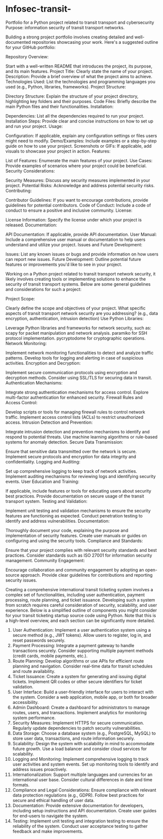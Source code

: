 # Infosec-transit-
Portfolio for a Python project related to transit transport and cybersecurity
Purpose: information security of transit transport networks. 

Building a strong project portfolio involves creating detailed and well-documented repositories showcasing your work. Here's a suggested outline for your GitHub portfolio:

Repository Overview:

 Start with a well-written README that introduces the project, its purpose, and its main features.
Project Title: Clearly state the name of your project.
Description: Provide a brief overview of what the project aims to achieve.
Technologies Used: List the technologies and programming languages you used (e.g., Python, libraries, frameworks).
Project Structure:

Directory Structure: Explain the structure of your project directory, highlighting key folders and their purposes.
Code Files: Briefly describe the main Python files and their functionalities.
Installation:

Dependencies: List all the dependencies required to run your project.
Installation Steps: Provide clear and concise instructions on how to set up and run your project.
Usage:

Configuration: If applicable, explain any configuration settings or files users might need to modify.
Demo/Examples: Include examples or a step-by-step guide on how to use your project.
Screenshots or GIFs: If applicable, add visuals to showcase your project in action.
Features:

List of Features: Enumerate the main features of your project.
Use Cases: Provide examples of scenarios where your project could be beneficial.
Security Considerations:

Security Measures: Discuss any security measures implemented in your project.
Potential Risks: Acknowledge and address potential security risks.
Contributing:

Contributor Guidelines: If you want to encourage contributions, provide guidelines for potential contributors.
Code of Conduct: Include a code of conduct to ensure a positive and inclusive community.
License:

License Information: Specify the license under which your project is released.
Documentation:

API Documentation: If applicable, provide API documentation.
User Manual: Include a comprehensive user manual or documentation to help users understand and utilize your project.
Issues and Future Development:

Issues: List any known issues or bugs and provide information on how users can report new issues.
Future Development: Outline potential future features or improvements you'd like to see in your project.

Working on a Python project related to transit transport network security, it likely involves creating tools or implementing solutions to enhance the security of transit transport systems. Below are some general guidelines and considerations for such a project:

Project Scope:

Clearly define the scope and objectives of your project. What specific aspects of transit transport network security are you addressing? (e.g., data encryption, authentication, intrusion detection)
Use Python Libraries:

Leverage Python libraries and frameworks for network security, such as:
scapy for packet manipulation and network analysis.
paramiko for SSH protocol implementation.
pycryptodome for cryptographic operations.
Network Monitoring:

Implement network monitoring functionalities to detect and analyze traffic patterns.
Develop tools for logging and alerting in case of suspicious activities.
Encryption and Decryption:

Implement secure communication protocols using encryption and decryption methods.
Consider using SSL/TLS for securing data in transit.
Authentication Mechanisms:

Integrate strong authentication mechanisms for access control.
Explore multi-factor authentication for enhanced security.
Firewall Rules and Access Control:

Develop scripts or tools for managing firewall rules to control network traffic.
Implement access control lists (ACLs) to restrict unauthorized access.
Intrusion Detection and Prevention:

Integrate intrusion detection and prevention mechanisms to identify and respond to potential threats.
Use machine learning algorithms or rule-based systems for anomaly detection.
Secure Data Transmission:

Ensure that sensitive data transmitted over the network is secure.
Implement secure protocols and encryption for data integrity and confidentiality.
Logging and Auditing:

Set up comprehensive logging to keep track of network activities.
Implement auditing mechanisms for reviewing logs and identifying security events.
User Education and Training:

If applicable, include features or tools for educating users about security best practices.
Provide documentation on secure usage of the transit transport system.
Testing and Validation:

Implement unit testing and validation mechanisms to ensure the security features are functioning as expected.
Conduct penetration testing to identify and address vulnerabilities.
Documentation:

Thoroughly document your code, explaining the purpose and implementation of security features.
Create user manuals or guides on configuring and using the security tools.
Compliance and Standards:

Ensure that your project complies with relevant security standards and best practices.
Consider standards such as ISO 27001 for information security management.
Community Engagement:

Encourage collaboration and community engagement by adopting an open-source approach.
Provide clear guidelines for contributions and reporting security issues.

Creating a comprehensive international transit ticketing system involves a complex set of functionalities, including user authentication, payment processing, route planning, and ticket issuance. Developing such a system from scratch requires careful consideration of security, scalability, and user experience. Below is a simplified outline of components you might consider for your transit ticketing startup source code using Python. Note that this is a high-level overview, and each section can be significantly more detailed.

1. User Authentication:
Implement a user authentication system using a secure method (e.g., JWT tokens).
Allow users to register, log in, and reset passwords securely.
2. Payment Processing:
Integrate a payment gateway to handle transactions securely.
Consider supporting multiple payment methods (credit cards, mobile payments, etc.).
3. Route Planning:
Develop algorithms or use APIs for efficient route planning and navigation.
Consider real-time data for transit schedules and route availability.
4. Ticket Issuance:
Create a system for generating and issuing digital tickets.
Implement QR codes or other secure identifiers for ticket validation.
5. User Interface:
Build a user-friendly interface for users to interact with the system.
Consider a web application, mobile app, or both for broader accessibility.
6. Admin Dashboard:
Create a dashboard for administrators to manage routes, users, and transactions.
Implement analytics for monitoring system performance.
7. Security Measures:
Implement HTTPS for secure communication.
Regularly update dependencies to patch security vulnerabilities.
8. Data Storage:
Choose a database system (e.g., PostgreSQL, MySQL) to store user data, transactions, and route information securely.
9. Scalability:
Design the system with scalability in mind to accommodate future growth.
Use a load balancer and consider cloud services for scalability.
10. Logging and Monitoring:
Implement comprehensive logging to track user activities and system events.
Set up monitoring tools to identify and address issues proactively.
11. Internationalization:
Support multiple languages and currencies for an international user base.
Consider cultural differences in date and time formats.
12. Compliance and Legal Considerations:
Ensure compliance with relevant data protection regulations (e.g., GDPR).
Follow best practices for secure and ethical handling of user data.
13. Documentation:
Provide extensive documentation for developers, including setup instructions and API documentation.
Create user guides for end-users to navigate the system.
14. Testing:
Implement unit testing and integration testing to ensure the reliability of the system.
Conduct user acceptance testing to gather feedback and make improvements.
